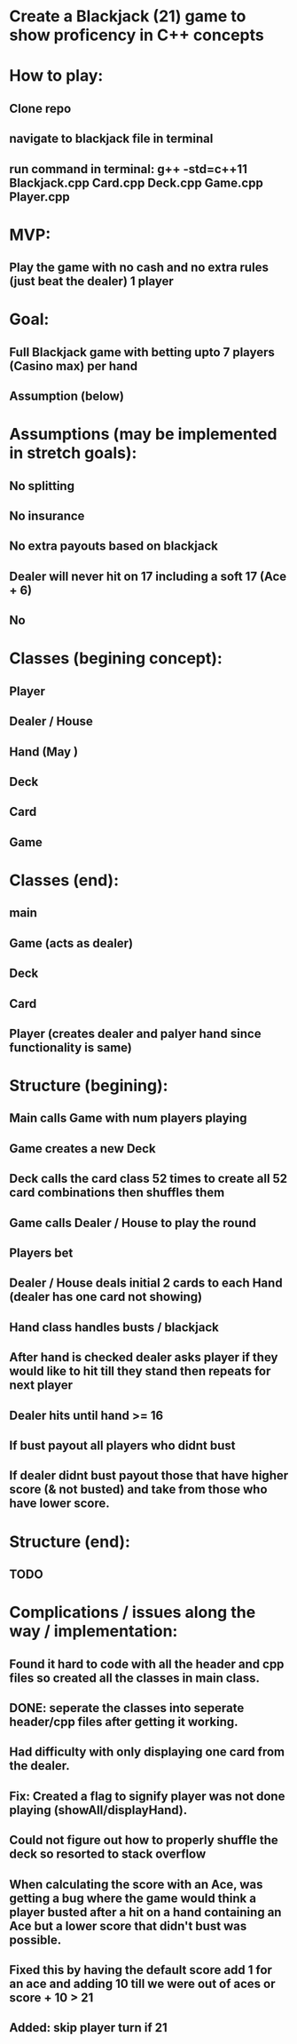 # Create a Blackjack (21) game to show proficency in C++ concepts

# How to play:
## Clone repo
## navigate to blackjack file in terminal
## run command in terminal: g++ -std=c++11 Blackjack.cpp Card.cpp Deck.cpp Game.cpp Player.cpp 

# MVP:
## Play the game with no cash and no extra rules (just beat the dealer) 1 player

# Goal:
## Full Blackjack game with betting upto 7 players (Casino max) per hand
## Assumption (below)

# Assumptions (may be implemented in stretch goals):
## No splitting
## No insurance
## No extra payouts based on blackjack
## Dealer will never hit on 17 including a soft 17 (Ace + 6)
## No 

# Classes (begining concept):
## Player
## Dealer / House
## Hand (May )
## Deck
## Card
## Game

# Classes (end):
## main
## Game (acts as dealer)
## Deck
## Card
## Player (creates dealer and palyer hand since functionality is same)

# Structure (begining):
## Main calls Game with num players playing
## Game creates a new Deck
## Deck calls the card class 52 times to create all 52 card combinations then shuffles them
## Game calls Dealer / House to play the round
## Players bet
## Dealer / House deals initial 2 cards to each Hand (dealer has one card not showing)
## Hand class handles busts / blackjack
## After hand is checked dealer asks player if they would like to hit till they stand then repeats for next player
## Dealer hits until hand >= 16
## If bust payout all players who didnt bust
## If dealer didnt bust payout those that have higher score (& not busted) and take from those who have lower score. 

# Structure (end):
## TODO

# Complications / issues along the way / implementation:

## Found it hard to code with all the header and cpp files so created all the classes in main class.
## DONE: seperate the classes into seperate header/cpp files after getting it working.
## Had difficulty with only displaying one card from the dealer.
## Fix: Created a flag to signify player was not done playing (showAll/displayHand).
## Could not figure out how to properly shuffle the deck so resorted to stack overflow
## When calculating the score with an Ace, was getting a bug where the game would think a player busted after a hit on a hand containing an Ace but a lower score that didn't bust was possible.
## Fixed this by having the default score add 1 for an ace and adding 10 till we were out of aces or score + 10 > 21
## Added: skip player turn if 21
